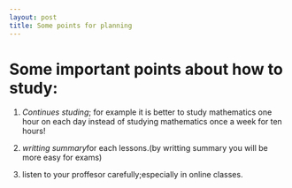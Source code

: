 ```yaml
---
layout: post
title: Some points for planning
---
```


# Some important points about how to study:

1. *Continues studing*; for example it is better to study mathematics one hour on each day instead of studying mathematics once a week for ten hours!

2. *writting summary*for each lessons.(by writting summary you will be more easy for exams)

3. listen to your proffesor carefully;especially in online classes.